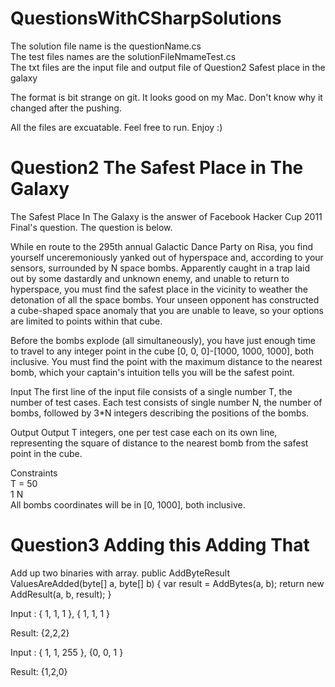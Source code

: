 # QuestionsWithCSharpSolutions
The solution file name is the questionName.cs  
The test files names are the solutionFileNmameTest.cs  
The txt files are the input file and output file of Question2 Safest place in the galaxy  

The format is bit strange on git. It looks good on my Mac. Don't know why it changed after the pushing. 

All the files are excuatable. Feel free to run. Enjoy :)  

# Question2 The Safest Place in The Galaxy
The Safest Place In The Galaxy is the answer of Facebook Hacker Cup 2011 Final's question. The question is below. 

While en route to the 295th annual Galactic Dance Party on Risa, you find yourself unceremoniously yanked out of hyperspace and, according to your sensors, surrounded by N space bombs.  Apparently caught in a trap laid out by some dastardly and unknown enemy, and unable to return to hyperspace, you must find the safest place in the vicinity to weather the detonation of all the space bombs.  Your unseen opponent has constructed a cube-shaped space anomaly that you are unable to leave, so your options are limited to points within that cube.
 
Before the bombs explode (all simultaneously), you have just enough time to travel to any integer point in the cube [0, 0, 0]-[1000, 1000, 1000], both inclusive.  You must find the point with the maximum distance to the nearest bomb, which your captain's intuition tells you will be the safest point.
 
Input
The first line of the input file consists of a single number T, the number of test cases. Each test consists of single number N, the number of bombs, followed by 3*N integers describing the positions of the bombs.
 
Output
Output T integers, one per test case each on its own line, representing the square of distance to the nearest bomb from the safest point in the cube.
 
Constraints  
T = 50  
1 N  
All bombs coordinates will be in [0, 1000], both inclusive.  

# Question3 Adding this Adding That
Add up two binaries with array.
public AddByteResult ValuesAreAdded(byte[] a, byte[] b)
{
   var result = AddBytes(a, b);
   return new AddResult(a, b, result);
}

Input : { 1, 1, 1 }, { 1, 1, 1 }

Result: {2,2,2}

Input : { 1, 1, 255 }, {0, 0, 1 }

Result: {1,2,0}
